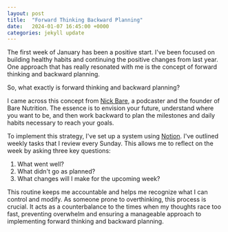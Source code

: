 ```yaml
---
layout: post
title:  "Forward Thinking Backward Planning"
date:   2024-01-07 16:45:00 +0000
categories: jekyll update
---
```


The first week of January has been a positive start. I've been focused on building healthy habits and continuing the positive changes from last year. One approach that has really resonated with me is the concept of forward thinking and backward planning.

So, what exactly is forward thinking and backward planning?

I came across this concept from [Nick Bare][Nick-Bare], a podcaster and the founder of Bare Nutrition. The essence is to envision your future, understand where you want to be, and then work backward to plan the milestones and daily habits necessary to reach your goals.

To implement this strategy, I've set up a system using [Notion][Notion]. I've outlined weekly tasks that I review every Sunday. This allows me to reflect on the week by asking three key questions:

<ol>
    <li>What went well?</li>
    <li>What didn't go as planned?</li>
    <li>What changes will I make for the upcoming week?</li>
</ol>

This routine keeps me accountable and helps me recognize what I can control and modify. As someone prone to overthinking, this process is crucial. It acts as a counterbalance to the times when my thoughts race too fast, preventing overwhelm and ensuring a manageable approach to implementing forward thinking and backward planning.

[Nick-Bare]: https://www.nickbare.com/
[Notion]: https://www.notion.so/